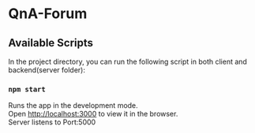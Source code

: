 # QnA-Forum
## Available Scripts

In the project directory, you can run the following script in both client and backend(server folder):

### `npm start`

Runs the app in the development mode.<br />
Open [http://localhost:3000](http://localhost:3000) to view it in the browser.<br/>
Server listens to Port:5000<br/>